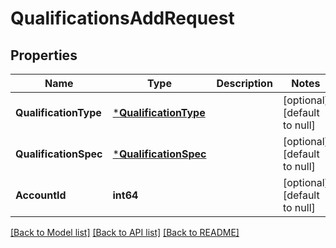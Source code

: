 # QualificationsAddRequest

## Properties
Name | Type | Description | Notes
------------ | ------------- | ------------- | -------------
**QualificationType** | [***QualificationType**](QualificationType.md) |  | [optional] [default to null]
**QualificationSpec** | [***QualificationSpec**](qualification_spec.md) |  | [optional] [default to null]
**AccountId** | **int64** |  | [optional] [default to null]

[[Back to Model list]](../README.md#documentation-for-models) [[Back to API list]](../README.md#documentation-for-api-endpoints) [[Back to README]](../README.md)


